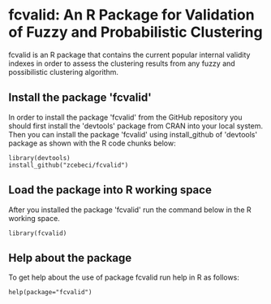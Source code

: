 # fcvalid: An R Package for Validation of Fuzzy and Probabilistic Clustering 

fcvalid is an R package that contains the current popular internal validity indexes in order to assess the clustering results from any fuzzy and possibilistic clustering algorithm.

## Install the package 'fcvalid'
In order to install the package 'fcvalid' from the GitHub repository you should first install the 'devtools' package from CRAN into your local system. Then you can install the package 'fcvalid' using install_github of 'devtools' package as shown with the R code chunks below:

```{r}
library(devtools)
install_github("zcebeci/fcvalid")
```

## Load the package into R working space
After you installed the package 'fcvalid' run the command below in the R working space.

```{r}
library(fcvalid)
```

## Help about the package
To get help about the use of package fcvalid run help in R as follows:

```{r}
help(package="fcvalid")
```
